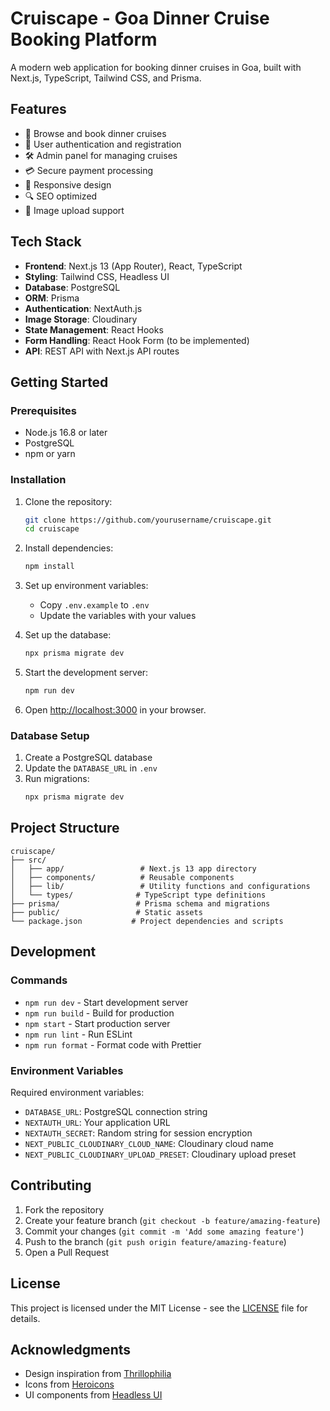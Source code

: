 # Cruiscape - Goa Dinner Cruise Booking Platform

A modern web application for booking dinner cruises in Goa, built with Next.js, TypeScript, Tailwind CSS, and Prisma.

## Features

- 🚢 Browse and book dinner cruises
- 👤 User authentication and registration
- 🛠️ Admin panel for managing cruises
- 💳 Secure payment processing
- 📱 Responsive design
- 🔍 SEO optimized
- 📸 Image upload support

## Tech Stack

- **Frontend**: Next.js 13 (App Router), React, TypeScript
- **Styling**: Tailwind CSS, Headless UI
- **Database**: PostgreSQL
- **ORM**: Prisma
- **Authentication**: NextAuth.js
- **Image Storage**: Cloudinary
- **State Management**: React Hooks
- **Form Handling**: React Hook Form (to be implemented)
- **API**: REST API with Next.js API routes

## Getting Started

### Prerequisites

- Node.js 16.8 or later
- PostgreSQL
- npm or yarn

### Installation

1. Clone the repository:
   ```bash
   git clone https://github.com/yourusername/cruiscape.git
   cd cruiscape
   ```

2. Install dependencies:
   ```bash
   npm install
   ```

3. Set up environment variables:
   - Copy `.env.example` to `.env`
   - Update the variables with your values

4. Set up the database:
   ```bash
   npx prisma migrate dev
   ```

5. Start the development server:
   ```bash
   npm run dev
   ```

6. Open [http://localhost:3000](http://localhost:3000) in your browser.

### Database Setup

1. Create a PostgreSQL database
2. Update the `DATABASE_URL` in `.env`
3. Run migrations:
   ```bash
   npx prisma migrate dev
   ```

## Project Structure

```
cruiscape/
├── src/
│   ├── app/                 # Next.js 13 app directory
│   ├── components/          # Reusable components
│   ├── lib/                 # Utility functions and configurations
│   └── types/              # TypeScript type definitions
├── prisma/                 # Prisma schema and migrations
├── public/                 # Static assets
└── package.json           # Project dependencies and scripts
```

## Development

### Commands

- `npm run dev` - Start development server
- `npm run build` - Build for production
- `npm start` - Start production server
- `npm run lint` - Run ESLint
- `npm run format` - Format code with Prettier

### Environment Variables

Required environment variables:

- `DATABASE_URL`: PostgreSQL connection string
- `NEXTAUTH_URL`: Your application URL
- `NEXTAUTH_SECRET`: Random string for session encryption
- `NEXT_PUBLIC_CLOUDINARY_CLOUD_NAME`: Cloudinary cloud name
- `NEXT_PUBLIC_CLOUDINARY_UPLOAD_PRESET`: Cloudinary upload preset

## Contributing

1. Fork the repository
2. Create your feature branch (`git checkout -b feature/amazing-feature`)
3. Commit your changes (`git commit -m 'Add some amazing feature'`)
4. Push to the branch (`git push origin feature/amazing-feature`)
5. Open a Pull Request

## License

This project is licensed under the MIT License - see the [LICENSE](LICENSE) file for details.

## Acknowledgments

- Design inspiration from [Thrillophilia](https://www.thrillophilia.com/collections/cruises-in-goa)
- Icons from [Heroicons](https://heroicons.com/)
- UI components from [Headless UI](https://headlessui.dev/) 